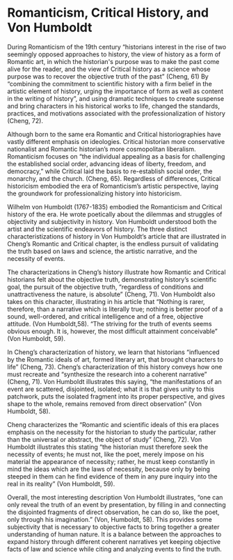 # Romanticism, Critical History, and Von Humboldt 

During Romanticism of the 19th century “historians interest in the rise of two seemingly opposed approaches to history, the view of history as a form of Romantic art, in which the historian's purpose was to make the past come alive for the reader, and the view of Critical history as a science whose purpose was to recover the objective truth of the past” (Cheng, 61) By “combining the commitment to scientific history with a firm belief in the artistic element of history, urging the importance of form as well as content in the writing of history”, and using dramatic techniques to create suspense and bring characters in his historical works to life, changed the standards, practices, and motivations associated with the professionalization of history (Cheng, 72). 

Although born to the same era Romantic and Critical historiographies have vastly different emphasis on ideologies. Critical historian more conservative nationalist and Romantic historian’s more cosmopolitan liberalism. Romanticism focuses on “the individual appealing as a basis for challenging the established social order, advancing ideas of liberty, freedom, and democracy,” while Critical laid the basis to re-establish social order, the monarchy, and the church. (Cheng, 65). Regardless of differences, Critical historicism embodied the era of Romanticism’s artistic perspective, laying the groundwork for professionalizing history into historicism. 

Wilhelm von Humboldt (1767-1835) embodied the Romanticism and Critical history of the era. He wrote poetically about the dilemmas and struggles of objectivity and subjectivity in history. Von Humboldt understood both the artist and the scientific endeavors of history. The three distinct characteristizations of history in Von Humboldt’s article that are illustrated in Cheng’s Romantic and Critical chapter, is the endless pursuit of validating the truth based on laws and science, the artistic narrative, and the necessity of events. 

The characterizations in Cheng’s history illustrate how Romantic and Critical historians felt about the objective truth, demonstrating history’s scientific goal, the pursuit of the objective truth, “regardless of conditions and unattractiveness the nature, is absolute” (Cheng, 71). Von Humboldt also takes on this character, illustrating in his article that “Nothing is rarer, therefore, than a narrative which is literally true; nothing is better proof of a sound, well-ordered, and critical intelligence and of a free, objective attitude. (Von Humboldt,58). “The striving for the truth of events seems obvious enough. It is, however, the most difficult attainment conceivable” (Von Humboldt, 59). 

In Cheng’s characterization of history, we learn that historians “influenced by the Romantic ideals of art, formed literary art, that brought characters to life” (Cheng, 73). Cheng’s characterization of this history conveys how one must recreate and “synthesize the research into a coherent narrative” (Cheng, 71). Von Humboldt illustrates this saying, “the manifestations of an event are scattered, disjointed, isolated; what it is that gives unity to this patchwork, puts the isolated fragment into its proper perspective, and gives shape to the whole, remains removed from direct observation” (Von Humboldt, 58). 

Cheng characterizes the “Romantic and scientific ideals of this era places emphasis on the necessity for the historian to study the particular, rather than the universal or abstract, the object of study” (Cheng, 72). Von Humboldt illustrates this stating “the historian must therefore seek the necessity of events; he must not, like the poet, merely impose on his material the appearance of necessity; rather, he must keep constantly in mind the ideas which are the laws of necessity, because only by being steeped in them can he find evidence of them in any pure inquiry into the real in its reality” (Von Humboldt, 59). 

Overall, the most interesting description Von Humboldt illustrates, “one can only reveal the truth of an event by presentation, by filling in and connecting the disjointed fragments of direct observation, he can do so, like the poet, only through his imagination.” (Von, Humboldt, 58). This provides some subjectivity that is necessary to objective facts to bring together a greater understanding of human nature. It is a balance between the approaches to expand history through different coherent narratives yet keeping objective facts of law and science while citing and analyzing events to find the truth. 